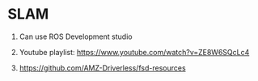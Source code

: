 # SLAM

1) Can use ROS Development studio

2) Youtube playlist: https://www.youtube.com/watch?v=ZE8W6SQcLc4

3) https://github.com/AMZ-Driverless/fsd-resources
